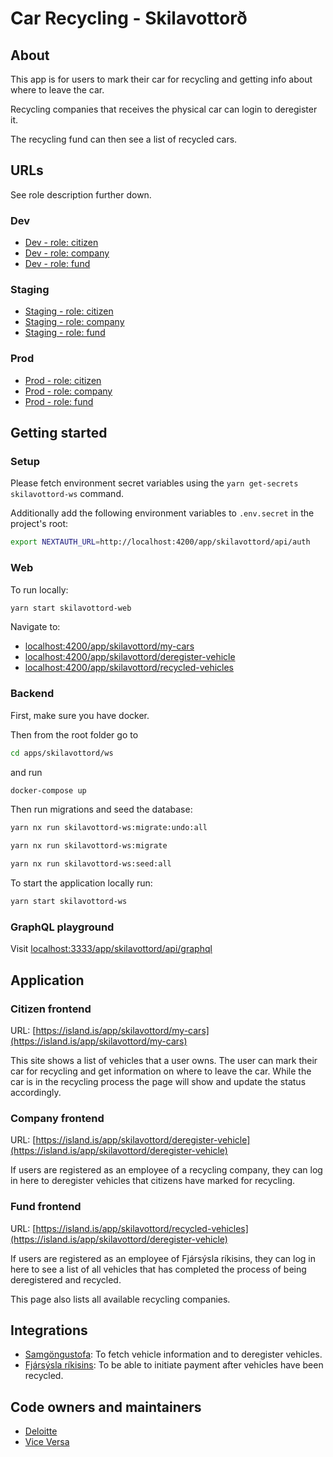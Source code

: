 # Car Recycling - Skilavottorð

## About

This app is for users to mark their car for recycling and getting info about
where to leave the car.

Recycling companies that receives the physical car can login to deregister it.

The recycling fund can then see a list of recycled cars.

## URLs

See role description further down.

### Dev

- [Dev - role: citizen](https://beta.dev01.devland.is/app/skilavottord/my-cars)
- [Dev - role: company](https://beta.dev01.devland.is/app/skilavottord/deregister-vehicle)
- [Dev - role: fund](https://beta.dev01.devland.is/app/skilavottord/recycled-vehicles)

### Staging

- [Staging - role: citizen](https://beta.staging01.devland.is/app/skilavottord/my-cars)
- [Staging - role: company](https://beta.staging01.devland.is/app/skilavottord/deregister-vehicle)
- [Staging - role: fund](https://beta.staging01.devland.is/app/skilavottord/recycled-vehicles)

### Prod

- [Prod - role: citizen](https://island.is/app/skilavottord/my-cars)
- [Prod - role: company](https://island.is/app/skilavottord/deregister-vehicle)
- [Prod - role: fund](https://island.is/app/skilavottord/recycled-vehicles)

## Getting started

### Setup

Please fetch environment secret variables using the
`yarn get-secrets skilavottord-ws` command.

Additionally add the following environment variables to `.env.secret` in the
project's root:

```bash
export NEXTAUTH_URL=http://localhost:4200/app/skilavottord/api/auth
```

### Web

To run locally:

```bash
yarn start skilavottord-web
```

Navigate to:

- [localhost:4200/app/skilavottord/my-cars](http://localhost:4200/app/skilavottord/my-cars)
- [localhost:4200/app/skilavottord/deregister-vehicle](http://localhost:4200/app/skilavottord/deregister-vehicle)
- [localhost:4200/app/skilavottord/recycled-vehicles](http://localhost:4200/app/skilavottord/recycled-vehicles)

### Backend

First, make sure you have docker.

Then from the root folder go to

```bash
cd apps/skilavottord/ws
```

and run

```bash
docker-compose up
```

Then run migrations and seed the database:

```bash
yarn nx run skilavottord-ws:migrate:undo:all
```

```bash
yarn nx run skilavottord-ws:migrate
```

```bash
yarn nx run skilavottord-ws:seed:all
```

To start the application locally run:

```bash
yarn start skilavottord-ws
```

### GraphQL playground

Visit
[localhost:3333/app/skilavottord/api/graphql](http://localhost:3333/app/skilavottord/api/graphql)

## Application

### Citizen frontend

URL:
[https://island.is/app/skilavottord/my-cars](https://island.is/app/skilavottord/my-cars)

This site shows a list of vehicles that a user owns. The user can mark their
car for recycling and get information on where to leave the car. While the car
is in the recycling process the page will show and update the status
accordingly.

### Company frontend

URL:
[https://island.is/app/skilavottord/deregister-vehicle](https://island.is/app/skilavottord/deregister-vehicle)

If users are registered as an employee of a recycling company, they can log in
here to deregister vehicles that citizens have marked for recycling.

### Fund frontend

URL:
[https://island.is/app/skilavottord/recycled-vehicles](https://island.is/app/skilavottord/deregister-vehicle)

If users are registered as an employee of Fjársýsla ríkisins, they can log in
here to see a list of all vehicles that has completed the process of being
deregistered and recycled.

This page also lists all available recycling companies.

## Integrations

- [Samgöngustofa](https://www.samgongustofa.is/): To fetch vehicle information
  and to deregister vehicles.
- [Fjársýsla ríkisins](https://www.fjs.is/): To be able to initiate payment
  after vehicles have been recycled.

## Code owners and maintainers

- [Deloitte](https://github.com/orgs/island-is/teams/deloitte/members)
- [Vice Versa](https://github.com/orgs/island-is/teams/vice-versa/members)
